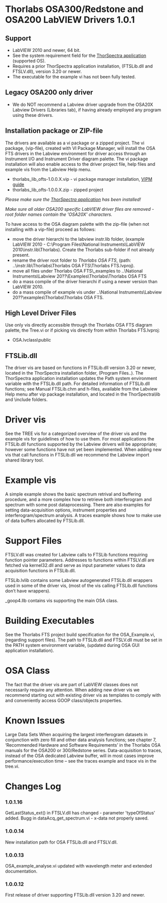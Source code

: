 # Thorlabs OSA300/Redstone and OSA200 LabVIEW Drivers 1.0.1
## Support
* LabVIEW 2010 and newer, 64 bit.
* See the system requirement field for the [ThorSpectra application](https://www.thorlabs.com/software_pages/viewsoftwarepage.cfm?code=OSA) (supported OS).
* Requires a prior ThorSpectra application installation, (FTSLib.dll and FTSLV.dll), version 3.20 or newer.  
* The executable for the example vi has not been fully tested.

## Legacy OSA200 only driver
* We do NOT recommend a Labview driver upgrade from the OSA20X Labview Drivers (Libraries tab), if having already employed any program using these drivers. 

## Installation package or ZIP-file
The drivers are available as a vi package or a zipped project. The vi package, (vip-file), created with VI Package Manager, will install the OSA FTS drivers in the Labview environment for driver access through an Instrument I/O and Instrument Driver diagram palette. The vi package installation will also enable access to the driver project file, help files and example vis from the Labview Help menu.
* thorlabs_lib_ofts-1.0.0.X.vip - vi package manager installation, [VIPM guide](./_doc/VIPM%20Driver%20Installation.pdf)
* thorlabs_lib_ofts-1.0.0.X.zip - zipped project

_Please make sure the [ThorSpectra application](https://www.thorlabs.com/software_pages/viewsoftwarepage.cfm?code=OSA) has been installed!_

_Make sure all older OSA200 specific LabVIEW driver files are removed - root folder names contain the 'OSA20X' characters._

To have access to the OSA diagram palette with the zip-file (when not installing with a vip-file) proceed as follows:
* move the driver hierarchi to the labview instr.lib folder, (example LabVIEW 2010 - C:\Program Files\National Instruments\LabVIEW 2010\instr.lib\Thorlabs). Create the   Thorlabs sub-folder if not already present.
* rename the driver root folder to _Thorlabs OSA FTS_, (path: ..\instr.lib\Thorlabs\Thorlabs OSA FTS\Thorlabs FTS.lvproj).
* move all files under Thorlabs OSA FTS\\_examples to ..\National Instruments\Labview 20??\Examples\Thorlabs\Thorlabs OSA FTS
* do a mass compile of the driver hierarchi if using a newer version than LabVIEW 2010.
* do a mass compile of example vis under ..\National Instruments\Labview 20??\examples\Thorlabs\Thorlabs OSA FTS.

## High Level Driver Files
Use only vis directly accessible through the Thorlabs OSA FTS diagram palette, the Tree.vi or if picking vis directly from within Thorlabs FTS.lvproj:
* OSA.lvclass\public

## FTSLib.dll
The driver vis are based on functions in FTSLib.dll version 3.20 or newer, located in the ThorSpectra installation folder, (Program Files\..). The ThorSpectra application installation updates the Path system environment variable with the FTSLib.dll path. 
For detailed information of FTSLib.dll functions; see Manual FTSLib.chm and h-files, available from the Labview Help menu after vip package installation, and located in the ThorSpectra\lib and \include folders.

# Driver vis
See the TREE vis for a categorized overview of the driver vis and the example vis for guidelines of how to use them. For most applications the FTSLib.dll functions supported by the Labview drivers will be appropriate; however some functions have not yet been implemented. When adding new vis that call functions in FTSLib.dll we recommend the Labview import shared library tool.  
# Example vis
A simple example shows the basic spectrum retrival and buffering procedure, and a more complex how to retrieve both interferogram and spectrum with some post dataprocessing. There are also examples for setting data-acquisition options, instrument properties and interferogram/spectrum analysis. A traces example shows how to make use of data buffers allocated by FTSLib.dll.
# Support Files
FTSLV.dll was created for Labview calls to FTSLib functions requiring function pointer parameters. Addresses to functions within FTSLV.dll are fetched via kernel32.dll and serve as input parameter values to data acquisition functions in FTSLib.dll. 

FTSLib.lvlib contains some Labview autogenerated FTSLib.dll wrappers used in some of the driver vis, (most of the vis calling FTSLib.dll functions don’t have wrappers).

_goop4.llb contains vis supporting the main OSA class.
# Building Executables
See the Thorlabs FTS project build specification for the OSA_Example.vi, (regarding support files). 
The path to FTSLib.dll and FTSLV.dll must be set in the PATH system environment variable, (updated during OSA GUI application installation). 
# OSA Class
The fact that the driver vis are part of LabVIEW classes does not necessarily require any attention. When adding new driver vis we recommend starting out with existing driver vis as templates to comply with and conveniently access GOOP class/objects properties. 
# Known Issues
Large Data Sets
When acquiring the largest interferogram datasets in conjunction with zero fill and other data analysis functions; see chapter 7, ‘Recommended Hardware and Software Requirements’ in the Thorlabs OSA manuals for the OSA200 or 300/Redstone series. Data-acquisition to traces, instead of the OSA dedicated Labview buffer, will in most cases improve performance/execution time – see the traces example and trace vis in the tree.vi.
 
# Changes Log
### 1.0.1.16
GetLastStatus_ext() in FTSLV.dll has changed - parameter 'typeOfStatus' added. Bugg in dataAcq_get_spectrum.vi - x-data not properly saved.

### 1.0.0.14
New installation path for OSA FTSLib.dll and FTSLV.dll.

### 1.0.0.13
OSA_example_analyse.vi updated with wavelength meter and extended documentation.

### 1.0.0.12
First release of driver supporting FTSLib.dll version 3.20 and newer.
